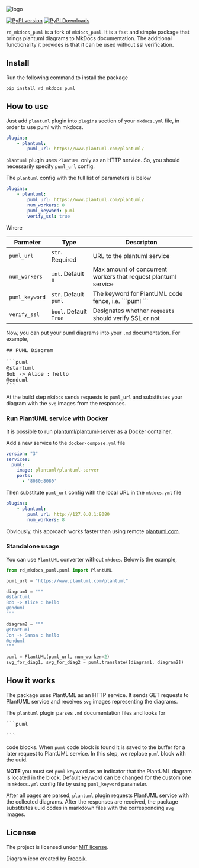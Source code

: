 ![logo](.docs/logo.png)

[![PyPI version](https://badge.fury.io/py/mkdocs_puml.svg)](https://badge.fury.io/py/mkdocs_puml)
[![PyPI Downloads](https://img.shields.io/pypi/dm/mkdocs_puml)](https://pypistats.org/packages/mkdocs-puml)

`rd_mkdocs_puml` is a fork of `mkdocs_puml`. It is a fast and simple package that brings plantuml diagrams to MkDocs
documentation. The additional functionality it provides is that it can be used without ssl verification.

## Install

Run the following command to install the package

```shell
pip install rd_mkdocs_puml
```

## How to use

Just add `plantuml` plugin into `plugins` section of your `mkdocs.yml` file,
in order to use puml with mkdocs.

```yaml
plugins:
    - plantuml:
        puml_url: https://www.plantuml.com/plantuml/
```

`plantuml` plugin uses `PlantUML` only as an HTTP service. So, you should necessarily
specify `puml_url` config.

The `plantuml` config with the full list of parameters is below

```yaml
plugins:
    - plantuml:
        puml_url: https://www.plantuml.com/plantuml/
        num_workers: 8
        puml_keyword: puml
        verify_ssl: true
```

Where

| Parmeter       | Type                   | Descripton                                                     |
|----------------|------------------------|----------------------------------------------------------------|
| `puml_url`     | `str`. Required        | URL to the plantuml service                                    |
| `num_workers`  | `int`. Default `8`     | Max amount of concurrent workers that request plantuml service |
| `puml_keyword` | `str`. Default `puml`  | The keyword for PlantUML code fence, i.e. \```puml \```        |
| `verify_ssl`   | `bool`. Default `True` | Designates whether `requests` should verify SSL or not         |

Now, you can put your puml diagrams into your `.md` documentation. For example,

<pre>
## PUML Diagram

```puml
@startuml
Bob -> Alice : hello
@enduml
```
</pre>

At the build step `mkdocs` sends requests to `puml_url` and substitutes your
diagram with the `svg` images from the responses.

### Run PlantUML service with Docker

It is possible to run [plantuml/plantuml-server](https://hub.docker.com/r/plantuml/plantuml-server)
as a Docker container.

Add a new service to the `docker-compose.yml` file

```yaml
version: "3"
services:
  puml:
    image: plantuml/plantuml-server
    ports:
      - '8080:8080'
```

Then substitute `puml_url` config with the local URL in the `mkdocs.yml` file

```yaml
plugins:
    - plantuml:
        puml_url: http://127.0.0.1:8080
        num_workers: 8
```

Obviously, this approach works faster than
using remote [plantuml.com](https://www.plantuml.com/plantuml/).

### Standalone usage

You can use `PlantUML` converter without `mkdocs`. Below is the example,

```python
from rd_mkdocs_puml.puml import PlantUML

puml_url = "https://www.plantuml.com/plantuml"

diagram1 = """
@startuml
Bob -> Alice : hello
@enduml
"""

diagram2 = """
@startuml
Jon -> Sansa : hello
@enduml
"""

puml = PlantUML(puml_url, num_worker=2)
svg_for_diag1, svg_for_diag2 = puml.translate([diagram1, diagram2])
```

## How it works

The package uses PlantUML as an HTTP service. It sends GET requests to
PlantUML service and receives `svg` images representing the diagrams.

The `plantuml` plugin parses `.md` documentation files and looks for

<pre>
```puml

```
</pre>

code blocks. When `puml` code block is found it is saved to the buffer for
a later request to PlantUML service. In this step, we replace `puml` block
with the uuid.

**NOTE** you must set `puml` keyword as an indicator that the PlantUML diagram
is located in the block. Default keyword can be changed for the custom one
in `mkdocs.yml` config file by using `puml_keyword` parameter.

After all pages are parsed, `plantuml` plugin requests PlantUML service
with the collected diagrams. After the responses are received, the package
substitutes uuid codes in markdown files with the corresponding `svg` images.

## License

The project is licensed under [MIT license](LICENSE).

Diagram icon created by [Freepik](https://www.flaticon.com/free-icon/flow-chart_4411911?related_id=4411911&origin=search).
